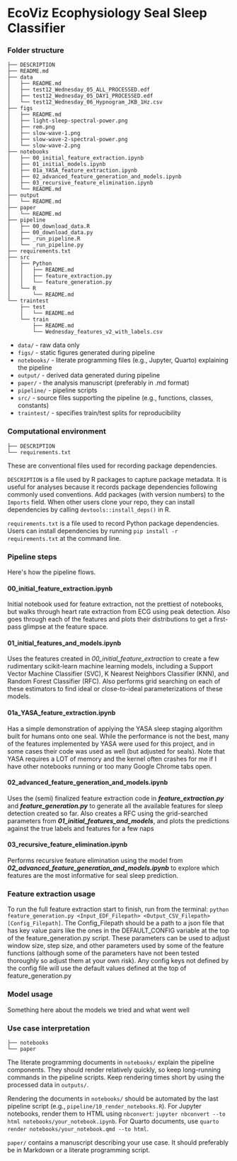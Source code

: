 
# EcoViz Ecophysiology Seal Sleep Classifier

<!-- badges: start -->
<!-- badges: end -->



### Folder structure

```
├── DESCRIPTION
├── README.md
├── data
│   ├── README.md
│   ├── test12_Wednesday_05_ALL_PROCESSED.edf
│   ├── test12_Wednesday_05_DAY1_PROCESSED.edf
│   └── test12_Wednesday_06_Hypnogram_JKB_1Hz.csv
├── figs
│   ├── README.md
│   ├── light-sleep-spectral-power.png
│   ├── rem.png
│   ├── slow-wave-1.png
│   ├── slow-wave-2-spectral-power.png
│   └── slow-wave-2.png
├── notebooks
│   ├── 00_initial_feature_extraction.ipynb
│   ├── 01_initial_models.ipynb
│   ├── 01a_YASA_feature_extraction.ipynb
│   ├── 02_advanced_feature_generation_and_models.ipynb
│   ├── 03_recursive_feature_elimination.ipynb
│   └── README.md
├── output
│   └── README.md
├── paper
│   └── README.md
├── pipeline
│   ├── 00_download_data.R
│   ├── 00_download_data.py
│   ├── _run_pipeline.R
│   └── _run_pipeline.py
├── requirements.txt
├── src
│   ├── Python
│   │   ├── README.md
│   │   ├── feature_extraction.py
│   │   └── feature_generation.py
│   └── R
│       └── README.md
└── traintest
    ├── test
    │   └── README.md
    └── train
        ├── README.md
        └── Wednesday_features_v2_with_labels.csv
```

* `data/` - raw data only
* `figs/` - static figures generated during pipeline
* `notebooks/` - literate programming files (e.g., Jupyter, Quarto) explaining the pipeline
* `output/` - derived data generated during pipeline
* `paper/` - the analysis manuscript (preferably in .md format)
* `pipeline/` - pipeline scripts
* `src/` - source files supporting the pipeline (e.g., functions, classes, constants)
* `traintest/` - specifies train/test splits for reproducibility

### Computational environment

```
├── DESCRIPTION
└── requirements.txt
```

These are conventional files used for recording package dependencies. 

`DESCRIPTION` is a file used by R packages to capture package metadata. It is useful for analyses because it records package dependencies following commonly used conventions. Add packages (with version numbers) to the `Imports` field. When other users clone your repo, they can install dependencies by calling `devtools::install_deps()` in R.

`requirements.txt` is a file used to record Python package dependencies. Users can install dependencies by running `pip install -r requirements.txt` at the command line.

### Pipeline steps

Here's how the pipeline flows.

#### 00_initial_feature_extraction.ipynb
Initial notebook used for feature extraction, not the prettiest of notebooks, but walks through heart rate extraction from ECG using peak detection. Also goes through each of the features and plots their distributions to get a first-pass glimpse at the feature space.

#### 01_initial_features_and_models.ipynb
Uses the features created in *00_initial_feature_extraction* to create a few rudimentary scikit-learn machine learning models, including a Support Vector Machine Classifier (SVC), K Nearest Neighbors Classifier (KNN), and Random Forest Classifier (RFC). Also performs grid searching on each of these estimators to find ideal or close-to-ideal parameterizations of these models.

#### 01a_YASA_feature_extraction.ipynb
Has a simple demonstration of applying the YASA sleep staging algorithm built for humans onto one seal. While the performance is not the best, many of the features implemented by YASA were used for this project, and in some cases their code was used as well (but adjusted for seals). Note that YASA requires a LOT of memory and the kernel often crashes for me if I have other notebooks running or too many Google Chrome tabs open.

#### 02_advanced_feature_generation_and_models.ipynb
Uses the (semi) finalized feature extraction code in ***feature_extraction.py*** and ***feature_generation.py*** to generate all the available features for sleep detection created so far. Also creates a RFC using the grid-searched parameters from ***01_initial_features_and_models***, and plots the predictions against the true labels and features for a few naps

#### 03_recursive_feature_elimination.ipynb
Performs recursive feature elimination using the model from ***02_advanced_feature_generation_and_models.ipynb*** to explore which features are the most informative for seal sleep prediction.

### Feature extraction usage

To run the full feature extraction start to finish, run from the terminal: `python feature_generation.py <Input_EDF_Filepath> <Output_CSV_Filepath> [Config_Filepath]`. The Config_Filepath should be a path to a json file that has key value pairs like the ones in the DEFAULT_CONFIG variable at the top of the feature_generation.py script. These parameters can be used to adjust window size, step size, and other parameters used by some of the feature functions (although some of the parameters have not been tested thoroughly so adjust them at your own risk). Any config keys not defined by the config file will use the default values defined at the top of feature_generation.py

### Model usage

Something here about the models we tried and what went well

### Use case interpretation

```
├── notebooks
└── paper
```

The literate programming documents in `notebooks/` explain the pipeline components. They should render relatively quickly, so keep long-running commands in the pipeline scripts. Keep rendering times short by using the processed data in `outputs/`.

Rendering the documents in `notebooks/` should be automated by the last pipeline script (e.g., `pipeline/10_render_notebooks.R`). For Jupyter notebooks, render them to HTML using `nbconvert`: `jupyter nbconvert --to html notebooks/your_notebook.ipynb`. For Quarto documents, use `quarto render notebooks/your_notebook.qmd --to html`.

`paper/` contains a manuscript describing your use case. It should preferably be in Markdown or a literate programming script.
